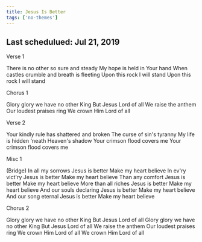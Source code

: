 ```yaml
---
title: Jesus Is Better
tags: ['no-themes']
---
```


## Last schedulued: Jul 21, 2019          

Verse 1

There is no other so sure and steady
My hope is held in Your hand
When castles crumble and breath is fleeting
Upon this rock I will stand
Upon this rock I will stand

Chorus 1

Glory glory we have no other King
But Jesus Lord of all
We raise the anthem
Our loudest praises ring
We crown Him Lord of all

Verse 2

Your kindly rule has shattered and broken
The curse of sin's tyranny
My life is hidden 'neath Heaven's shadow
Your crimson flood covers me
Your crimson flood covers me

Misc 1

(Bridge)
In all my sorrows Jesus is better
Make my heart believe
In ev'ry vict'ry Jesus is better
Make my heart believe
Than any comfort Jesus is better
Make my heart believe
More than all riches Jesus is better
Make my heart believe
And our souls declaring Jesus is better
Make my heart believe
And our song eternal Jesus is better
Make my heart believe

Chorus 2

Glory glory we have no other King
But Jesus Lord of all
Glory glory we have no other King
But Jesus Lord of all
We raise the anthem
Our loudest praises ring
We crown Him Lord of all
We crown Him Lord of all
